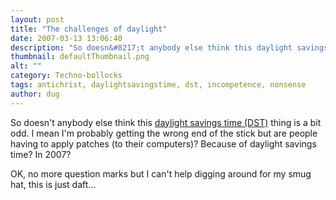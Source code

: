 ```yaml
---
layout: post
title: "The challenges of daylight"
date: 2007-03-13 13:06:40
description: "So doesn&#8217;t anybody else think this daylight savings time (DST) thing is a bit odd. I mean I&#8217;m probably getting the wrong end of the stick but are people having to apply patches (to their computers)? Because of daylight savings&#8230;"
thumbnail: defaultThumbnail.png
alt: ""
category: Techno-bollocks
tags: antichrist, daylightsavingstime, dst, incompetence, nonsense
author: dug
---
```


<p>So doesn't anybody else think this <a title="MS Exchange Blog : Daylight Savings Time (DST) Tool Update" href="http://hellomate.typepad.com/exchange/2007/02/daylight_saving.html">daylight savings time (DST)</a> thing is a bit odd. I mean I'm probably getting the wrong end of the stick but are people having to apply patches (to their computers)? Because of daylight savings time? In 2007?</p>

<p><span class="caps">OK, </span>no more question marks but I can't help digging around for my smug hat, this is just daft...</p>

